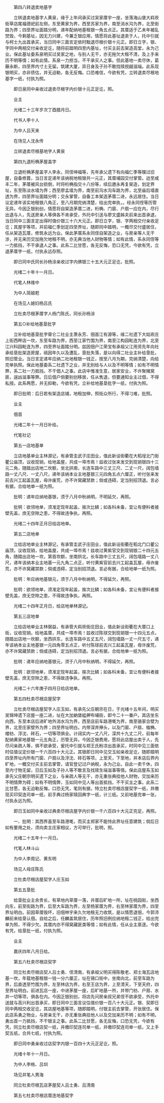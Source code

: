 <!-- { "loadSidebar": true } -->
　　第四八转退卖地基字

　　立转退卖地基字人黄泉，缘于上年间承买过吴家厝宇一座，坐落海山堡大嵙崁街草店尾福德祀前左侧，东至黄家为界，西至苏家为界，南至消水沟为界，北至街路为界；四至界址面踏分明，递年配纳地基租银一角五点正。其厝适于乙未年被乱焚毁，今剩基址，因无力兴建，今兼乏银应用，情愿将此基址退卖于人，托中引就与柯士九出首承买，当日同中三面言定依时黜退尽根价银十元正。即日立字，银、字同中两相交付亲收足讫，随将前踏明四至内基址，付买主前去架造高堂，永为己业。保此基址委系泉明买过吴家之地，与别人无干，亦无拖欠大租不清，及上手来历不明等情；如有此情，系泉一力担当，不干承买人之事。但此基地一卖尽休，葛藤永断，四至界内寸土无留。筑建大厦，异日身及子孙不敢找赎觊觎滋端。此系现银明买，亦非债估，并无迫勒，各无反悔。口恐难信，今欲有凭，立转退卖尽根地基字一纸，付执为照。

　　即日泉同中亲收过退卖尽根字内价银十元正足讫，照。

　　业主

　　光绪二十三年岁次丁酉腊月日。

　　代书人李十人

　　为中人吕天来

　　在场见人沈永传

　　立转退卖尽根基地字人黄泉

　　第四九退桁桷茅屋盖字

　　立退桁桷茅屋盖字人李永，同侄坤福等，先年承父遗下有向福仁季等贌过旧屋，自备修葺，当日言定递年该纳税地租银共一元正，其厝埔园交付掌管。迨至咸丰二年，茅厝被风台损倒，时将桁桷指交十八份等，续后邀永再复架造，划定界址，东至陈淡水墙为界；西至廖孟墙为界，南至前沟水沟车路为界，北至庙后墙直透为界，四至界址面踏分明；交永掌管，自备工本架造茅厝二进，永远居住。当日议定递年该实地租银八角正，至八月期完纳清楚，给出完单执，。经永同侄等历管无异。今因乏银别创，情愿将自架造茅厝二进，桁桷、门窗、户扇一应在内，尽行出退与人，先送房亲人等俱各不肯承受，外托中引送与廖文盛姊夫前来出首承退，当日同中三面言定出得时值价银三十六大元正。即日立字，银、字两相交付亲收足讫；其屋宇等项，并前福仁季划定四至界址，随即同中踏明，一概尽交付盛居住，任从架造瓦厝，修筑永远为业。保此茅厝系永同侄自架造之业，与房亲等人无干涉，并无来历交加拖欠地租不明，亦无典当他人财物等情；如有此情，系永同侄等一力抵挡，不干承退人之事。此系二比甘愿，各无反悔，恐口无凭，今欲有凭，立退茅厝字一纸，付执永远存照。

　　即日同中氏同长孙杨涂亲收过字内佛银三十五大元正足讫，批照。

　　光绪二十年十一月日。

　　代笔人林维中

　　为中人简娘屘

　　在场见人媳妇杨吕氏

　　立杜卖尽根茅厝字人杨门陈氏，同长孙杨涂

　　第五○补给地基垦批字

　　立补给地基垦批字霄仑二社业主萧永芳、佃首江有源等，缘二社遗下大姑崁庄上街西畔店一坎，东至车路为界，西至江家竹围为界，南至江构园毗连为界，北至江兴科园毗连为界，四至界址面踏分明。兹因佃户江荣宝有承祖父江用资先年向社承给垦批架造房屋，祗因年久以及遭乱，垦批失落，是以向得二社业主补给垦批，照旧管业。当日言定递年应纳二社地租银一钱正，按至八月为期，完纳清楚，向给完单执照。保此地基委系二社遗下之业，并无别给与人以及不明等情；如有不明情弊，系二社一力抵挡，不干佃人之事。此店中惟准生意，居家安业，不许聚赌窝匪，逞凶滋事等弊。日后佃户倘要别创移居，任从售退，但要通知业主过佃，不得私授。此系两愿，并无抑勒，今欲有凭，立补给地基垦批字一纸，付执为照。

　　即日批明：后日若有架造店铺，地租加伸，照街众所行，不得刁难，批照。

　　业主

　　佃首

　　光绪二年十一月日补给。

　　代笔社记

　　第五一店地基单

　　立店地基单业主林源记，有承管圭武子庄田业，值此新设街衢在大稻埕北门街瞿公庙顶，议收现销，给地盖屋，共成一埠市焉！兹收过张来发交到现销银四十三元二角，随踏出店地二坎额，坐北拱南，长连车路中三丈三尺、二丈一尺，阔包墙路一丈八尺、一丈八尺，递年该纳本业主地基银三元四角五点六厘正，听付张来发前去兴工起盖瓦屋，毋许废荒，亦不许窝藏禁款；倘或违碍，定当别招顶退。言必有据，合给地单一纸为照。

　　批明：递年应纳地基银，须于八月中秋纳明，不明延欠，再照。

　　批明：欲领地单，须准定现年起盖，挨次比鳞；如各科未备，宜让有便料者接壁先盖，庶无空隙之患，不得故违争执，再照。

　　光绪二十四年正月日给店地单。

　　第五二店地单

　　立给店地单业主林源记，有承管圭武子庄田业，值此新设街衢在稻北门口瞿公庙顶，议收现销，给地盖屋，共成一埠市焉！兹收过黄紫官交到现销银二十四元五角，随踏出店地一坎，第首坎额，坐南拱北，长车路中三丈五尺，阔包墙路一丈八尺，递年该纳本业主地基一元九角二点正，听付黄紫官前去兴工起盖瓦屋，毋许废荒，亦不许窝藏禁款；倘或违碍，定当别招顶退。言必有据，合给地单一纸为照。

　　批明：年应纳地基银元，须于八月中秋纳明，不得延欠，再照。

　　批明：欲领地单，须准定现年起盖，挨次比鳞；如各科未备，宜让有便料者接壁先盖，庶无空隙之患，不得故违争执，再照。

　　光绪二十四年正月日，给店地单林源记。

　　第五三店地单

　　立给店地单业主林弼益，有承管大嵙崁街庄田业，值此新设街衢在大厝口上街，议收现销，给地盖厝，共成一埠市焉！兹收过陈球交到现销银一十四元五点，随踏出店地一坎额，坐西拱东，长连车路中五丈五尺，阔包墙路一丈一尺五寸，递年该纳本业主地基银一元四角零五点正，听付陈球前去兴工起盖瓦屋，毋许废荒，亦不许窝藏禁款；倘或违碍，定当别招顶退。言必有据，合给地单一纸为照。

　　批明：递年应纳地基银元，须于八月中秋纳明，不得延欠，再照。

　　批明：欲领地单，须准定现年起盖，挨次比鳞；如各科未备，宜让有便料者接壁先盖，庶无空隙之患，不得故违争执，再照。

　　光绪二十六年庚子四月日给店地单。

　　第五四杜卖尽根店屋契字

　　立杜卖尽根店屋契字人庄玉如，有承先父庄朝宗在日，于光绪十五年间，明买吴锦坤遗下店屋一座二进，址在大加蚋堡艋舺布埔街，即今二十一番户。其店坐东向西，东至本店后进旷地外消水沟为界，西至店前车路港墘为界，南至骆家合壁为界，北至庄家壁外为界；四至界址明白。内带深井攑头，以及门窗、户扇、楹桷、楼枋、浮沈、砖石，一切等项俱全。计阔实内一丈八尺，深共十九丈二尺，前每年配纳黄家地基银一元五角正，历管无异。今因乏银费用，愿将此店屋出卖于人，先尽问亲疏人等，俱不欲承受，爰托中引就与郑王氏粉凉出首承买，时同中见三面依时估值议定价银一千六百四十大元正。其银即日同中见交玉如亲收足讫，随即踏明四至界址内所有门窗、户扇以及浮沈、砖石等项，上至天，下至地，并本店后界内旷地，一概交付买主前去掌管，请官登记过户纳税，永为己业。自此一卖千休，四至内寸物无留，日后玉如及子孙人等不敢言及找赎生端滋事等情。保此店屋系玉如承先父庄朝宗明买遗下之业，与亲疏人等无干，亦无重张典挂他人财物，交加来历不明情弊为碍；如有不明情弊，玉如同中见人等出首抵挡，不干买主之事。此系二比甘愿，各无迫勒反悔，口恐无凭，笔则有据，特立杜卖尽根店屋契字一纸，并缴现买印契连司单一纸，前手典过杨家赎回典字一纸，计三纸。又前地基完单一张，付执永远为照。

　　即日玉如同中亲收过典卖尽根店屋字内价银一千六百四十大元正完足，再照。

　　一、批明：其西界虽至车路港墘，而买主郑家不能恃此界址任意建筑；倘后日如有要用之处，须向卖主庄家相议，方可举行，批明，照。

　　光绪二十五年十一月日。

　　代笔人林斗山

　　为中人李周记、黄东明

　　场见人母庄陈氏

　　立杜卖尽根店屋契字人庄玉如

　　第五五垦批

　　给垦批业主余贵长，有草地内草厝一落，并厝后旷地一所，址在桃园街，坐西向东，前至街路为界，后至大车路为界，左至杨家厝为界，右至林家厝为界，四至界址明白。前因草厝毁坏，旧佃林宇来久欠地租无力收筑，是以情愿退佃，今郭沛麟前来给垦认佃。自给之后，任麟盖筑居住，历年照旧例应纳地租二钱正，给出完单为照，不得少欠。其厝内亦不得窝藏匪类等情；如有此情，任从业主禀逐。今欲有凭，给垦批一纸，付执为照。

　　业主

　　嘉庆四年八月日给。

　　第五六杜卖尽根店契字

　　同立杜卖尽根店契人吕士勇、侄清南，有承祖父明买得陈敬老、郑士海瓦店地基一坎，年载地基租银一钱一分六厘正，址在锡口街中，坐南向北，前至车路为界，后直透至竹围为界，左至林店为界，右至王店为界，上至清天，下至天府，四至界址明白。前进瓦店一座，中进茅屋一座，后旷地基一所，并带门枋、户扇、水井一切等项，俱各在内。今因乏银别创，将店先问房亲叔兄弟侄不欲承受，外托中送就与高兴利出首承买，即日同中三面言议估值价银一百八十大元正。银、契即日同中两相交收足讫，其店屋地基等项，随即踏明，付银主前去掌管，开张居住。保此店系勇之物业，与房亲无干，亦无重张典挂他人以及交加来历不明；如有不明，勇出首一力抵挡，不干银主之事。此系二比甘愿，各无反悔，口恐无凭，今欲有凭，同立杜卖尽根店契一纸，并缴印契连司单一纸，并缴印契连司单一纸，又上手契五纸，合共七纸，付执为照。

　　即日同中勇亲收过店契字内银一百四十大元正足讫，照。

　　光绪十年十一月日。

　　为中人李格、吕圳

　　场见并笔人男海

　　同立杜卖尽根瓦店茅屋契人吕士勇、吕清南

　　第五七杜卖尽根店厝连地基契字

